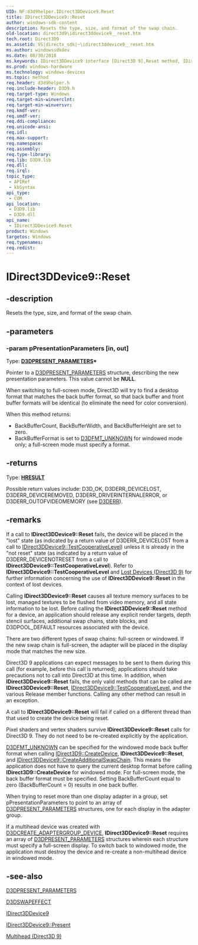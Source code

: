 ```yaml
---
UID: NF:d3d9helper.IDirect3DDevice9.Reset
title: IDirect3DDevice9::Reset
author: windows-sdk-content
description: Resets the type, size, and format of the swap chain.
old-location: direct3d9\idirect3ddevice9__reset.htm
tech.root: Direct3D9
ms.assetid: VS|directx_sdk|~\idirect3ddevice9__reset.htm
ms.author: windowssdkdev
ms.date: 08/30/2018
ms.keywords: IDirect3DDevice9 interface [Direct3D 9],Reset method, IDirect3DDevice9.Reset, IDirect3DDevice9::Reset, Reset, Reset method [Direct3D 9], Reset method [Direct3D 9],IDirect3DDevice9 interface, b7f53ca7-1a26-5bf8-890b-5a4f26b3c249, d3d9helper/IDirect3DDevice9::Reset, direct3d9.idirect3ddevice9__reset
ms.prod: windows-hardware
ms.technology: windows-devices
ms.topic: method
req.header: d3d9helper.h
req.include-header: D3D9.h
req.target-type: Windows
req.target-min-winverclnt: 
req.target-min-winversvr: 
req.kmdf-ver: 
req.umdf-ver: 
req.ddi-compliance: 
req.unicode-ansi: 
req.idl: 
req.max-support: 
req.namespace: 
req.assembly: 
req.type-library: 
req.lib: D3D9.lib
req.dll: 
req.irql: 
topic_type:
 - APIRef
 - kbSyntax
api_type:
 - COM
api_location:
 - D3D9.lib
 - D3D9.dll
api_name:
 - IDirect3DDevice9.Reset
product: Windows
targetos: Windows
req.typenames: 
req.redist: 
---
```


# IDirect3DDevice9::Reset


## -description


Resets the type, size, and format of the swap chain.


## -parameters




### -param pPresentationParameters [in, out]

Type: <b><a href="https://msdn.microsoft.com/en-us/library/Bb172588(v=VS.85).aspx">D3DPRESENT_PARAMETERS</a>*</b>

Pointer to a <a href="https://msdn.microsoft.com/en-us/library/Bb172588(v=VS.85).aspx">D3DPRESENT_PARAMETERS</a> structure, describing the new presentation parameters. This value cannot be <b>NULL</b>. 
    


When switching to full-screen mode, Direct3D will try to find a desktop format that matches the back buffer format, so that back buffer and front buffer formats will be identical (to eliminate the need for color conversion).

When this method returns:

<ul>
<li>BackBufferCount, BackBufferWidth, and BackBufferHeight are set to zero.</li>
<li>BackBufferFormat is set to <a href="https://msdn.microsoft.com/en-us/library/Bb172558(v=VS.85).aspx">D3DFMT_UNKNOWN</a> for windowed mode only; a full-screen mode must specify a format.</li>
</ul>

## -returns



Type: <b><a href="https://msdn.microsoft.com/en-us/library/Hh437604(v=VS.85).aspx">HRESULT</a></b>

Possible return values include: D3D_OK, D3DERR_DEVICELOST, D3DERR_DEVICEREMOVED, D3DERR_DRIVERINTERNALERROR, or D3DERR_OUTOFVIDEOMEMORY (see <a href="https://msdn.microsoft.com/en-us/library/Bb172554(v=VS.85).aspx">D3DERR</a>).




## -remarks



If a call to <b>IDirect3DDevice9::Reset</b> fails, the device will be placed in the "lost" state (as indicated by a return value of D3DERR_DEVICELOST from a call to <a href="https://msdn.microsoft.com/en-us/library/Bb174472(v=VS.85).aspx">IDirect3DDevice9::TestCooperativeLevel</a>) unless it is already in the "not reset" state (as indicated by a return value of D3DERR_DEVICENOTRESET from a call to <b>IDirect3DDevice9::TestCooperativeLevel</b>). Refer to <b>IDirect3DDevice9::TestCooperativeLevel</b> and <a href="https://msdn.microsoft.com/en-us/library/Bb174714(v=VS.85).aspx">Lost Devices (Direct3D 9)</a> for further information concerning the use of <b>IDirect3DDevice9::Reset</b> in the context of lost devices.

Calling <b>IDirect3DDevice9::Reset</b> causes all texture memory surfaces to be lost, managed textures to be flushed from video memory, and all state information to be lost. Before calling the <b>IDirect3DDevice9::Reset</b> method for a device, an application should release any explicit render targets, depth stencil surfaces, additional swap chains, state blocks, and D3DPOOL_DEFAULT resources associated with the device.

There are two different types of swap chains: full-screen or windowed. If the new swap chain is full-screen, the adapter will be placed in the display mode that matches the new size.

Direct3D 9 applications can expect messages to be sent to them during this call (for example, before this call is returned); applications should take precautions not to call into Direct3D at this time. In addition, when <b>IDirect3DDevice9::Reset</b> fails, the only valid methods that can be called are <b>IDirect3DDevice9::Reset</b>, <a href="https://msdn.microsoft.com/en-us/library/Bb174472(v=VS.85).aspx">IDirect3DDevice9::TestCooperativeLevel</a>, and the various Release member functions. Calling any other method can result in an exception.

A call to <b>IDirect3DDevice9::Reset</b> will fail if called on a different thread than that used to create the device being reset.

Pixel shaders and vertex shaders survive <b>IDirect3DDevice9::Reset</b> calls for Direct3D 9. They do not need to be re-created explicitly by the application.


<a href="https://msdn.microsoft.com/en-us/library/Bb172558(v=VS.85).aspx">D3DFMT_UNKNOWN</a> can be specified for the windowed mode back buffer format when calling <a href="https://msdn.microsoft.com/en-us/library/Bb174313(v=VS.85).aspx">IDirect3D9::CreateDevice</a>, <b>IDirect3DDevice9::Reset</b>, and <a href="https://msdn.microsoft.com/en-us/library/Bb174354(v=VS.85).aspx">IDirect3DDevice9::CreateAdditionalSwapChain</a>. This means the application does not have to query the current desktop format before calling <b>IDirect3D9::CreateDevice</b> for windowed mode. For full-screen mode, the back buffer format must be specified. Setting BackBufferCount equal to zero  (BackBufferCount = 0) results in one back buffer.

When trying to reset more than one display adapter in a group, set pPresentationParameters to point to an array of <a href="https://msdn.microsoft.com/en-us/library/Bb172588(v=VS.85).aspx">D3DPRESENT_PARAMETERS</a> structures, one for each display in the adapter group.

If a multihead device was created with <a href="https://msdn.microsoft.com/en-us/library/Bb172527(v=VS.85).aspx">D3DCREATE_ADAPTERGROUP_DEVICE</a>, <b>IDirect3DDevice9::Reset</b> requires an array of <a href="https://msdn.microsoft.com/en-us/library/Bb172588(v=VS.85).aspx">D3DPRESENT_PARAMETERS</a> structures wherein each structure must specify a full-screen display. To switch back to windowed mode, the application must destroy the device and re-create a non-multihead device in windowed mode.




## -see-also




<a href="https://msdn.microsoft.com/en-us/library/Bb172588(v=VS.85).aspx">D3DPRESENT_PARAMETERS</a>



<a href="https://msdn.microsoft.com/en-us/library/Bb172612(v=VS.85).aspx">D3DSWAPEFFECT</a>



<a href="https://msdn.microsoft.com/en-us/library/Bb174336(v=VS.85).aspx">IDirect3DDevice9</a>



<a href="https://msdn.microsoft.com/en-us/library/Bb174423(v=VS.85).aspx">IDirect3DDevice9::Present</a>



<a href="https://msdn.microsoft.com/en-us/library/Bb147217(v=VS.85).aspx">Multihead (Direct3D 9)</a>
 

 

